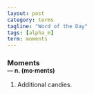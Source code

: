 ```yaml
---
layout: post
category: terms
tagline: "Word of the Day"
tags: [alpha_m]
term: moments
---
```


<h3>Moments<br/> <small>&mdash; n. (mo<span>&middot;</span>ments)</small></h3>
<p><ol>
<li>Additional candies.</li>
</ol></p>
